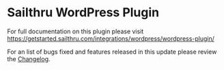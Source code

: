 Sailthru WordPress Plugin
=========================

For full documentation on this plugin please visit https://getstarted.sailthru.com/integrations/wordpress/wordpress-plugin/

For an list of bugs fixed and features released in this update please review the [Changelog](changelog.md). 
